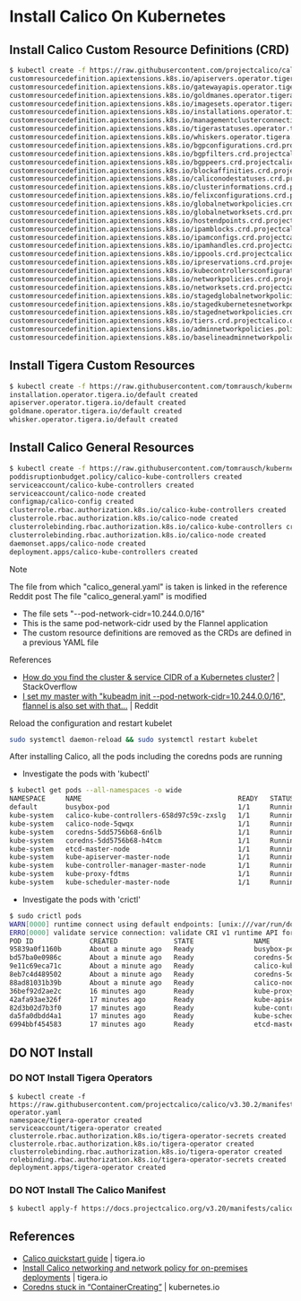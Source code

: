 # Install Calico On Kubernetes

## Install Calico Custom Resource Definitions (CRD)
```bash
$ kubectl create -f https://raw.githubusercontent.com/projectcalico/calico/v3.30.2/manifests/operator-crds.yaml
customresourcedefinition.apiextensions.k8s.io/apiservers.operator.tigera.io created
customresourcedefinition.apiextensions.k8s.io/gatewayapis.operator.tigera.io created
customresourcedefinition.apiextensions.k8s.io/goldmanes.operator.tigera.io created
customresourcedefinition.apiextensions.k8s.io/imagesets.operator.tigera.io created
customresourcedefinition.apiextensions.k8s.io/installations.operator.tigera.io created
customresourcedefinition.apiextensions.k8s.io/managementclusterconnections.operator.tigera.io created
customresourcedefinition.apiextensions.k8s.io/tigerastatuses.operator.tigera.io created
customresourcedefinition.apiextensions.k8s.io/whiskers.operator.tigera.io created
customresourcedefinition.apiextensions.k8s.io/bgpconfigurations.crd.projectcalico.org created
customresourcedefinition.apiextensions.k8s.io/bgpfilters.crd.projectcalico.org created
customresourcedefinition.apiextensions.k8s.io/bgppeers.crd.projectcalico.org created
customresourcedefinition.apiextensions.k8s.io/blockaffinities.crd.projectcalico.org created
customresourcedefinition.apiextensions.k8s.io/caliconodestatuses.crd.projectcalico.org created
customresourcedefinition.apiextensions.k8s.io/clusterinformations.crd.projectcalico.org created
customresourcedefinition.apiextensions.k8s.io/felixconfigurations.crd.projectcalico.org created
customresourcedefinition.apiextensions.k8s.io/globalnetworkpolicies.crd.projectcalico.org created
customresourcedefinition.apiextensions.k8s.io/globalnetworksets.crd.projectcalico.org created
customresourcedefinition.apiextensions.k8s.io/hostendpoints.crd.projectcalico.org created
customresourcedefinition.apiextensions.k8s.io/ipamblocks.crd.projectcalico.org created
customresourcedefinition.apiextensions.k8s.io/ipamconfigs.crd.projectcalico.org created
customresourcedefinition.apiextensions.k8s.io/ipamhandles.crd.projectcalico.org created
customresourcedefinition.apiextensions.k8s.io/ippools.crd.projectcalico.org created
customresourcedefinition.apiextensions.k8s.io/ipreservations.crd.projectcalico.org created
customresourcedefinition.apiextensions.k8s.io/kubecontrollersconfigurations.crd.projectcalico.org created
customresourcedefinition.apiextensions.k8s.io/networkpolicies.crd.projectcalico.org created
customresourcedefinition.apiextensions.k8s.io/networksets.crd.projectcalico.org created
customresourcedefinition.apiextensions.k8s.io/stagedglobalnetworkpolicies.crd.projectcalico.org created
customresourcedefinition.apiextensions.k8s.io/stagedkubernetesnetworkpolicies.crd.projectcalico.org created
customresourcedefinition.apiextensions.k8s.io/stagednetworkpolicies.crd.projectcalico.org created
customresourcedefinition.apiextensions.k8s.io/tiers.crd.projectcalico.org created
customresourcedefinition.apiextensions.k8s.io/adminnetworkpolicies.policy.networking.k8s.io created
customresourcedefinition.apiextensions.k8s.io/baselineadminnetworkpolicies.policy.networking.k8s.io created
```

## Install Tigera Custom Resources
```bash
$ kubectl create -f https://raw.githubusercontent.com/tomrausch/kubernetes_public/refs/heads/main/src/calico/tigera-calico-custom-resources.yaml
installation.operator.tigera.io/default created
apiserver.operator.tigera.io/default created
goldmane.operator.tigera.io/default created
whisker.operator.tigera.io/default created
```

## Install Calico General Resources
```bash
$ kubectl create -f https://raw.githubusercontent.com/tomrausch/kubernetes_public/refs/heads/main/src/calico/calico_general.yaml
poddisruptionbudget.policy/calico-kube-controllers created
serviceaccount/calico-kube-controllers created
serviceaccount/calico-node created
configmap/calico-config created
clusterrole.rbac.authorization.k8s.io/calico-kube-controllers created
clusterrole.rbac.authorization.k8s.io/calico-node created
clusterrolebinding.rbac.authorization.k8s.io/calico-kube-controllers created
clusterrolebinding.rbac.authorization.k8s.io/calico-node created
daemonset.apps/calico-node created
deployment.apps/calico-kube-controllers created
```
> [!NOTE]
> The file from which "calico_general.yaml" is taken is linked in the reference Reddit post
> The file "calico_general.yaml" is modified
> - The file sets "--pod-network-cidr=10.244.0.0/16"
> - This is the same pod-network-cidr used by the Flannel application
> - The custom resource definitions are removed as the CRDs are defined in a previous YAML file
>
> References
> - [How do you find the cluster & service CIDR of a Kubernetes cluster?](https://stackoverflow.com/questions/44190607/how-do-you-find-the-cluster-service-cidr-of-a-kubernetes-cluster) | StackOverflow
> - [I set my master with "kubeadm init --pod-network-cidr=10.244.0.0/16", flannel is also set with that...](https://www.reddit.com/r/kubernetes/comments/vim21o/i_set_my_master_with_kubeadm_init/) | Reddit


Reload the configuration and restart kubelet
```bash
sudo systemctl daemon-reload && sudo systemctl restart kubelet
```

After installing Calico, all the pods including the coredns pods are running
- Investigate the pods with 'kubectl'
```bash
$ kubectl get pods --all-namespaces -o wide
NAMESPACE     NAME                                       READY   STATUS    RESTARTS   AGE   IP              NODE          NOMINATED NODE   READINESS GATES
default       busybox-pod                                1/1     Running   0          11m   10.244.77.132   master-node   <none>           <none>
kube-system   calico-kube-controllers-658d97c59c-zxslg   1/1     Running   0          44s   10.244.77.131   master-node   <none>           <none>
kube-system   calico-node-5qwqx                          1/1     Running   0          44s   192.168.0.136   master-node   <none>           <none>
kube-system   coredns-5dd5756b68-6n6lb                   1/1     Running   0          15m   10.244.77.130   master-node   <none>           <none>
kube-system   coredns-5dd5756b68-h4tcm                   1/1     Running   0          15m   10.244.77.129   master-node   <none>           <none>
kube-system   etcd-master-node                           1/1     Running   4          16m   192.168.0.136   master-node   <none>           <none>
kube-system   kube-apiserver-master-node                 1/1     Running   1          16m   192.168.0.136   master-node   <none>           <none>
kube-system   kube-controller-manager-master-node        1/1     Running   1          16m   192.168.0.136   master-node   <none>           <none>
kube-system   kube-proxy-fdtms                           1/1     Running   0          15m   192.168.0.136   master-node   <none>           <none>
kube-system   kube-scheduler-master-node                 1/1     Running   19         16m   192.168.0.136   master-node   <none>           <none>
```
- Investigate the pods with 'crictl'
```bash
$ sudo crictl pods
WARN[0000] runtime connect using default endpoints: [unix:///var/run/dockershim.sock unix:///run/containerd/containerd.sock unix:///run/crio/crio.sock unix:///var/run/cri-dockerd.sock]. As the default settings are now deprecated, you should set the endpoint instead.
ERRO[0000] validate service connection: validate CRI v1 runtime API for endpoint "unix:///var/run/dockershim.sock": rpc error: code = Unavailable desc = connection error: desc = "transport: Error while dialing: dial unix /var/run/dockershim.sock: connect: no such file or directory"
POD ID              CREATED              STATE               NAME                                       NAMESPACE           ATTEMPT             RUNTIME
95839a0f1160b       About a minute ago   Ready               busybox-pod                                default             598                 (default)
bd57ba0e0986c       About a minute ago   Ready               coredns-5dd5756b68-6n6lb                   kube-system         873                 (default)
9e11c69eca71c       About a minute ago   Ready               calico-kube-controllers-658d97c59c-zxslg   kube-system         7                   (default)
8eb7c4d489502       About a minute ago   Ready               coredns-5dd5756b68-h4tcm                   kube-system         873                 (default)
88ad81031b39b       About a minute ago   Ready               calico-node-5qwqx                          kube-system         0                   (default)
36bef92d2ae2c       16 minutes ago       Ready               kube-proxy-fdtms                           kube-system         0                   (default)
42afa93ae326f       17 minutes ago       Ready               kube-apiserver-master-node                 kube-system         0                   (default)
82d3b02d7b3f0       17 minutes ago       Ready               kube-controller-manager-master-node        kube-system         0                   (default)
da5fa0dbdd4a1       17 minutes ago       Ready               kube-scheduler-master-node                 kube-system         0                   (default)
6994bbf454583       17 minutes ago       Ready               etcd-master-node                           kube-system         0                   (default)
```

## DO NOT Install
### DO NOT Install Tigera Operators
```
$ kubectl create -f https://raw.githubusercontent.com/projectcalico/calico/v3.30.2/manifests/tigera-operator.yaml
namespace/tigera-operator created
serviceaccount/tigera-operator created
clusterrole.rbac.authorization.k8s.io/tigera-operator-secrets created
clusterrole.rbac.authorization.k8s.io/tigera-operator created
clusterrolebinding.rbac.authorization.k8s.io/tigera-operator created
rolebinding.rbac.authorization.k8s.io/tigera-operator-secrets created
deployment.apps/tigera-operator created
```

### DO NOT Install The Calico Manifest
```bash
$ kubectl apply-f https://docs.projectcalico.org/v3.20/manifests/calico.yaml
```

## References
- [Calico quickstart guide](https://docs.tigera.io/calico/latest/getting-started/kubernetes/quickstart) | tigera.io
- [Install Calico networking and network policy for on-premises deployments](https://docs.tigera.io/calico/latest/getting-started/kubernetes/self-managed-onprem/onpremises) | tigera.io
- [Coredns stuck in “ContainerCreating”](https://discuss.kubernetes.io/t/coredns-stuck-in-containercreating/19100) | kubernetes.io

